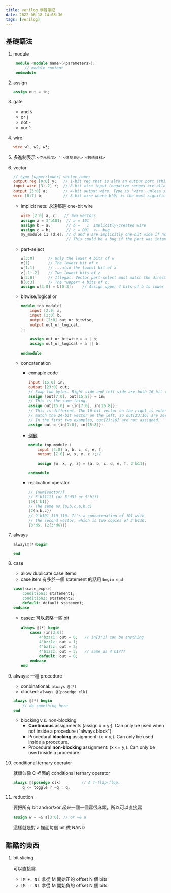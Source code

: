 ```yaml
---
title: verilog 學習筆記
date: 2022-06-18 14:08:36
tags: [verilog]
---
```


## 基礎語法

1. module

   ```verilog
    module <module name>(<parameters>);
        // module content
    endmodule
   ```

2. assign

    ```verilog
    assign out = in;
    ```

3. gate
   - and ```&```
   - or ```|```
   - not ```~```
   - xor ```^```

4. wire

    ```verilog
    wire w1, w2, w3;
    ```

5. 多進制表示
   ```<位元長度> ’ <進制表示> <數值資料>```
6. vector

    ```verilog
    // type [upper:lower] vector_name;
    output reg [0:0] y;   // 1-bit reg that is also an output port (this is still a vector)
    input wire [3:-2] z;  // 6-bit wire input (negative ranges are allowed)
    output [3:0] a;       // 4-bit output wire. Type is 'wire' unless specified otherwise.
    wire [0:7] b;         // 8-bit wire where b[0] is the most-significant bit.
    ```

      - implicit nets: 永遠都是 one-bit wire

        ```verilog
        wire [2:0] a, c;   // Two vectors
        assign a = 3'b101;  // a = 101
        assign b = a;       // b =   1  implicitly-created wire
        assign c = b;       // c = 001  <-- bug
        my_module i1 (d,e); // d and e are implicitly one-bit wide if not declared.
                            // This could be a bug if the port was intended to be a vector.
        ```

      - part-select

        ```verilog
        w[3:0]      // Only the lower 4 bits of w
        x[1]        // The lowest bit of x
        x[1:1]      // ...also the lowest bit of x
        z[-1:-2]    // Two lowest bits of z
        b[3:0]      // Illegal. Vector part-select must match the direction of the declaration.
        b[0:3]      // The *upper* 4 bits of b.
        assign w[3:0] = b[0:3];    // Assign upper 4 bits of b to lower 4 bits of w. w[3]=b[0], w[2]=b[1], etc.
        ```

      - bitwise/logical or

        ```verilog
        module top_module(
            input [2:0] a, 
            input [2:0] b, 
            output [2:0] out_or_bitwise,
            output out_or_logical,
        );
            
            assign out_or_bitwise = a | b;
            assign out_or_logical = a || b;
            
        endmodule
        ```

      - concatenation

        - exmaple code

            ```verilog
            input [15:0] in;
            output [23:0] out;
            // Swap two bytes. Right side and left side are both 16-bit vectors.
            assign {out[7:0], out[15:8]} = in;
            // This is the same thing.         
            assign out[15:0] = {in[7:0], in[15:8]};   
            // This is different. The 16-bit vector on the right is extended to 
            // match the 24-bit vector on the left, so out[23:16] are zero.
            // In the first two examples, out[23:16] are not assigned.
            assign out = {in[7:0], in[15:8]};                                          
            ```

        - [例題](https://hdlbits.01xz.net/wiki/Vector3)

            ```verilog
            module top_module (
                input [4:0] a, b, c, d, e, f,
                output [7:0] w, x, y, z );//

                assign {w, x, y, z} = {a, b, c, d, e, f, 2'b11};
                
            endmodule
            ```

        - replication operator

            ```verilog
            // {num{vector}}
            // 5'b11111 (or 5'd31 or 5'h1f)
            {5{1'b1}}
            // The same as {a,b,c,a,b,c}           
            {2{a,b,c}}
            // 9'b101_110_110. It's a concatenation of 101 with
            // the second vector, which is two copies of 3'b110.          
            {3'd5, {2{3'd6}}}                   
            ```

7. always

    ```verilog
    always@(*)begin

    end
    ```

8. case
    - allow duplicate case items
    - case item 有多於一個 statement 的話用 ```begin end```

    ```verilog
    case(<case_expr>)
        condition1: statement1;
        condition2: statement2;
        default: default_statement;
    endcase
    ```

    - casez: 可以忽略一些 bit

        ```verilog
        always @(*) begin
            casez (in[3:0])
                4'bzzz1: out = 0;   // in[3:1] can be anything
                4'bzz1z: out = 1;
                4'bz1zz: out = 2;
                4'b1zzz: out = 3;   // same as 4'b1???
                default: out = 0;
            endcase
        end
        ```

9. always: 一種 procedure
    - conbinational: ```always @(*)```
    - clocked: ```always @(posedge clk)```

    ```verilog
    always @(*) begin
        // do something here
    end
    ```

    - blocking v.s. non-blocking
        - **Continuous** assignments (assign x = y;). Can only be used when not inside a procedure ("always block").
        - Procedural **blocking** assignment: (x = y;). Can only be used inside a procedure.
        - Procedural **non-blocking** assignment: (x <= y;). Can only be used inside a procedure.

10. conditional ternary operator

    就類似像 C 裡面的 conditional ternary operator

    ```verilog
    always @(posedge clk)         // A T-flip-flop.
        q <= toggle ? ~q : q;
    ```

11. reduction

    要把所有 bit and/or/xor 起來一個一個寫很麻煩，所以可以直接寫

    ```verilog
    assign w = ~& a[3:0]; // or ~& a
    ```

    這樣就是對 a 裡面每個 bit 做 NAND

## 酷酷的東西

1. bit slicing

    可以直接寫
    - `[M +: N]`: 拿從 M 開始正的 offset N 個 bits
    - `[M -: N]`: 拿從 M 開始負的 offset N 個 bits

